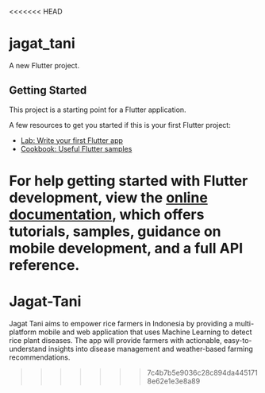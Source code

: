 <<<<<<< HEAD
# jagat_tani

A new Flutter project.

## Getting Started

This project is a starting point for a Flutter application.

A few resources to get you started if this is your first Flutter project:

- [Lab: Write your first Flutter app](https://docs.flutter.dev/get-started/codelab)
- [Cookbook: Useful Flutter samples](https://docs.flutter.dev/cookbook)

For help getting started with Flutter development, view the
[online documentation](https://docs.flutter.dev/), which offers tutorials,
samples, guidance on mobile development, and a full API reference.
=======
# Jagat-Tani
Jagat Tani aims to empower rice farmers in Indonesia by providing a multi-platform mobile and web application that uses Machine Learning to detect rice plant diseases. The app will provide farmers with actionable, easy-to-understand insights into disease management and weather-based farming recommendations.
>>>>>>> 7c4b7b5e9036c28c894da4451718e62e1e3e8a89
